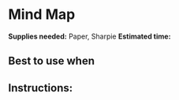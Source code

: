 # Mind Map

**Supplies needed:** Paper, Sharpie
**Estimated time:**

## Best to use when

## Instructions:

